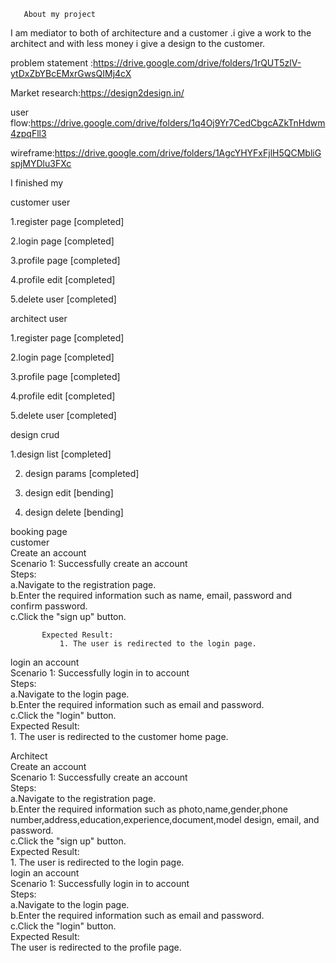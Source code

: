        About my project

I am mediator to both of architecture and a customer .i give a work to the architect and with less money i give a design to the customer.

problem statement :https://drive.google.com/drive/folders/1rQUT5zlV-ytDxZbYBcEMxrGwsQIMj4cX

Market research:https://design2design.in/

user flow:https://drive.google.com/drive/folders/1q4Oj9Yr7CedCbgcAZkTnHdwm4zpqFll3

wireframe:https://drive.google.com/drive/folders/1AgcYHYFxFjlH5QCMbliGspjMYDlu3FXc


I finished my

 customer user

1.register page [completed]  

2.login page [completed]  

3.profile page [completed]  

4.profile edit [completed]  

5.delete user [completed]  


architect user

1.register page [completed]  

2.login page [completed]  

3.profile page [completed]  

4.profile edit [completed]  

5.delete user [completed]  


design crud

1.design list [completed]  

2. design params [completed]  
 
3. design edit [bending]  

4. design delete [bending]  
 

booking page    
customer       
Create an account     
Scenario 1: Successfully create an account     
         Steps:     
              a.Navigate to the registration page.    
              b.Enter the required information such as name, email, password and confirm password.   
              c.Click the "sign up" button.    
            
           Expected Result:   
               1. The user is redirected to the login page.   
                
login an account    
Scenario 1: Successfully login in to account    
          Steps:                     
             a.Navigate to the login page.           
             b.Enter the required information such as email and password.                       
             c.Click the "login" button.           
          Expected Result:                 
             1. The user is redirected to the customer home page.    
             
Architect   
Create an account   
Scenario 1: Successfully create an account     
            Steps:      
                a.Navigate to the registration page.      
                b.Enter the required information such as photo,name,gender,phone number,address,education,experience,document,model design, email, and password.      
                c.Click the "sign up" button.      
            Expected Result:     
                1. The user is redirected to the login page.             
login an account    
Scenario 1: Successfully login in to account        
              Steps:     
                  a.Navigate to the login page.    
                  b.Enter the required information such as email and password.    
                  c.Click the "login" button.     
               Expected Result:    
                  The user is redirected to the profile page.    
